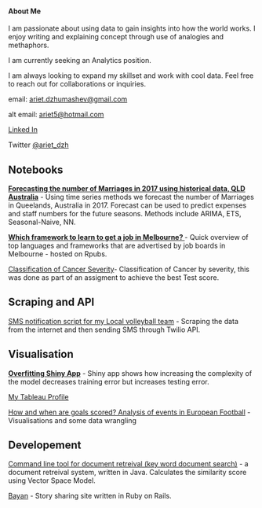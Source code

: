 
#### About Me

I am passionate about using data to gain insights into how the world works. I enjoy writing and explaining concept through use of analogies and methaphors.

I am currently seeking an Analytics position. 

I am always looking to expand my skillset and work with cool data. Feel free to reach out for collaborations or inquiries. 

email: ariet.dzhumashev@gmail.com 

alt email: ariet5@hotmail.com

[Linked In](https://www.linkedin.com/in/arietd/)

Twitter [@ariet_dzh](https://twitter.com/ariet_dzh)

## Notebooks

**[Forecasting the number of Marriages in 2017 using historical data, QLD Australia](https://github.com/arietd/dataAnalysis/blob/master/Queensland_marriages_timeseries.ipynb)** - Using time series methods we forecast the number of Marriages in Queelands, Australia in 2017. Forecast can be used to predict expenses and staff numbers for the future seasons. Methods include ARIMA, ETS, Seasonal-Naive, NN. 

**[Which framework to learn to get a job in Melbourne? ](http://rpubs.com/arietd/melbWeb)** - Quick overview of top languages and frameworks that are advertised by job boards in Melbourne - hosted on Rpubs.

[Classification of Cancer Severity](https://github.com/arietd/dataAnalysis/blob/master/cancer_Stage_Classification.ipynb)- Classification of Cancer by severity, this was done as part of an assigment to achieve the best Test score.

## Scraping and API

[SMS notification script for my Local volleyball team](https://github.com/arietd/dataAnalysis/blob/master/Vball_sms_msg_scraper.ipynb) - Scraping the data from the internet and then sending SMS through Twilio API.


## Visualisation
**[Overfitting Shiny App](https://ariet.shinyapps.io/Overfitting_linear_regression/)** - Shiny app shows how increasing the complexity of the model decreases training error but increases testing error.

[My Tableau Profile](https://public.tableau.com/profile/ariet.dzhumashev1262#!/)

[How and when are goals scored? Analysis of events in European Football](https://github.com/arietd/dataAnalysis/blob/master/footballing_events.ipynb) - Visualisations and some data wrangling 

## Developement

[Command line tool for document retreival (key word document search)](https://github.com/arietd/VectorSpaceIR) - a document retreival system, written in Java. Calculates the similarity score using Vector Space Model. 

[Bayan](https://github.com/arietd/Bayan) - Story sharing site written in Ruby on Rails.
